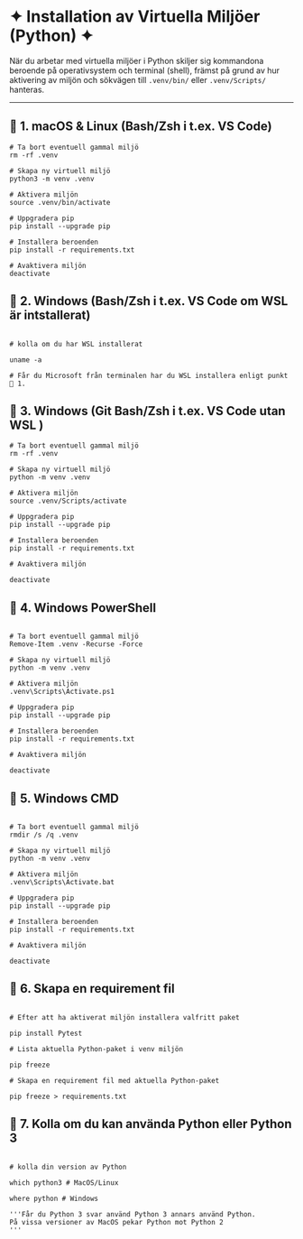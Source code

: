 # ✦ Installation av Virtuella Miljöer (Python) ✦

När du arbetar med virtuella miljöer i Python skiljer sig kommandona beroende på operativsystem och terminal (shell), främst på grund av hur aktivering av miljön och sökvägen till `.venv/bin/` eller `.venv/Scripts/` hanteras.

---

## 🔹 1. macOS & Linux (Bash/Zsh i t.ex. VS Code)

```Shell
# Ta bort eventuell gammal miljö
rm -rf .venv

# Skapa ny virtuell miljö 
python3 -m venv .venv 

# Aktivera miljön
source .venv/bin/activate

# Uppgradera pip
pip install --upgrade pip

# Installera beroenden
pip install -r requirements.txt

# Avaktivera miljön 
deactivate

```

## 🔹 2. Windows (Bash/Zsh i t.ex. VS Code om WSL är intstallerat)

```Shell

# kolla om du har WSL installerat 

uname -a 

# Får du Microsoft från terminalen har du WSL installera enligt punkt 🔹 1.

```

## 🔹 3. Windows (Git Bash/Zsh i t.ex. VS Code utan WSL )

```Shell
# Ta bort eventuell gammal miljö
rm -rf .venv

# Skapa ny virtuell miljö 
python -m venv .venv

# Aktivera miljön 
source .venv/Scripts/activate

# Uppgradera pip
pip install --upgrade pip

# Installera beroenden
pip install -r requirements.txt

# Avaktivera miljön 

deactivate

```

## 🔹 4. Windows PowerShell

```Shell 

# Ta bort eventuell gammal miljö
Remove-Item .venv -Recurse -Force

# Skapa ny virtuell miljö 
python -m venv .venv

# Aktivera miljön 
.venv\Scripts\Activate.ps1

# Uppgradera pip
pip install --upgrade pip

# Installera beroenden
pip install -r requirements.txt

# Avaktivera miljön 

deactivate

```

## 🔹 5. Windows CMD

```Shell

# Ta bort eventuell gammal miljö
rmdir /s /q .venv

# Skapa ny virtuell miljö 
python -m venv .venv

# Aktivera miljön 
.venv\Scripts\Activate.bat

# Uppgradera pip
pip install --upgrade pip

# Installera beroenden
pip install -r requirements.txt

# Avaktivera miljön 

deactivate

```

## 🔹 6. Skapa en requirement fil 

```shell 

# Efter att ha aktiverat miljön installera valfritt paket

pip install Pytest

# Lista aktuella Python-paket i venv miljön

pip freeze 

# Skapa en requirement fil med aktuella Python-paket 

pip freeze > requirements.txt

```

## 🔹 7. Kolla om du kan använda Python eller Python 3 

```Shell

# kolla din version av Python

which python3 # MacOS/Linux

where python # Windows 

'''Får du Python 3 svar använd Python 3 annars använd Python. 
På vissa versioner av MacOS pekar Python mot Python 2 
'''

```